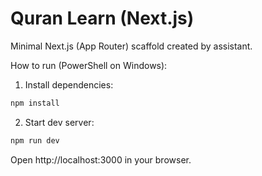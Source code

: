 # Quran Learn (Next.js)

Minimal Next.js (App Router) scaffold created by assistant.

How to run (PowerShell on Windows):

1. Install dependencies:

```powershell
npm install
```

2. Start dev server:

```powershell
npm run dev
```

Open http://localhost:3000 in your browser.
